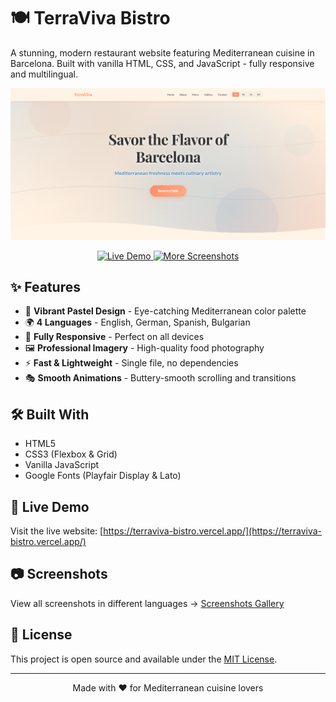 # 🍽️ TerraViva Bistro

A stunning, modern restaurant website featuring Mediterranean cuisine in Barcelona. Built with vanilla HTML, CSS, and JavaScript - fully responsive and multilingual.

![TerraViva Bistro Website](./screenshots/web_en.png)

<p align="center">
  <a href="https://terraviva-bistro.vercel.app/">
    <img src="https://img.shields.io/badge/🌐_Live_Demo-Visit_Website-FF8C69?style=for-the-badge" alt="Live Demo"/>
  </a>
  <a href="./screenshots">
    <img src="https://img.shields.io/badge/📸_More_Screenshots-View_Gallery-4A90C8?style=for-the-badge" alt="More Screenshots"/>
  </a>
</p>

## ✨ Features

- 🎨 **Vibrant Pastel Design** - Eye-catching Mediterranean color palette
- 🌍 **4 Languages** - English, German, Spanish, Bulgarian
- 📱 **Fully Responsive** - Perfect on all devices
- 🖼️ **Professional Imagery** - High-quality food photography
- ⚡ **Fast & Lightweight** - Single file, no dependencies
- 🎭 **Smooth Animations** - Buttery-smooth scrolling and transitions

## 🛠️ Built With

- HTML5
- CSS3 (Flexbox & Grid)
- Vanilla JavaScript
- Google Fonts (Playfair Display & Lato)

## 🚀 Live Demo

Visit the live website: [https://terraviva-bistro.vercel.app/](https://terraviva-bistro.vercel.app/)

## 📷 Screenshots

View all screenshots in different languages → [Screenshots Gallery](./screenshots)

## 📄 License

This project is open source and available under the [MIT License](LICENSE).

---

<p align="center">Made with ❤️ for Mediterranean cuisine lovers</p>
